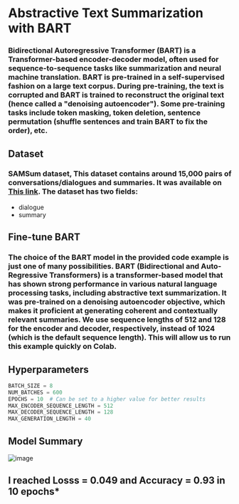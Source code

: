 # **Abstractive Text Summarization with BART**

### Bidirectional Autoregressive Transformer (BART) is a Transformer-based encoder-decoder model, often used for sequence-to-sequence tasks like summarization and neural machine translation. BART is pre-trained in a self-supervised fashion on a large text corpus. During pre-training, the text is corrupted and BART is trained to reconstruct the original text (hence called a "denoising autoencoder"). Some pre-training tasks include token masking, token deletion, sentence permutation (shuffle sentences and train BART to fix the order), etc.


## **Dataset**
###  SAMSum dataset, This dataset contains around 15,000 pairs of conversations/dialogues and summaries. It was available on [This link](https://huggingface.co/datasets/Samsung/samsum). The dataset has two fields:
* dialogue
* summary 

## **Fine-tune BART**
### The choice of the BART model in the provided code example is just one of many possibilities. BART (Bidirectional and Auto-Regressive Transformers) is a transformer-based model that has shown strong performance in various natural language processing tasks, including abstractive text summarization. It was pre-trained on a denoising autoencoder objective, which makes it proficient at generating coherent and contextually relevant summaries. **We use sequence lengths of 512 and 128 for the encoder and decoder, respectively, instead of 1024 (which is the default sequence length). This will allow us to run this example quickly on Colab.**

## Hyperparameters
```python
BATCH_SIZE = 8
NUM_BATCHES = 600
EPOCHS = 10  # Can be set to a higher value for better results
MAX_ENCODER_SEQUENCE_LENGTH = 512
MAX_DECODER_SEQUENCE_LENGTH = 128
MAX_GENERATION_LENGTH = 40
```

## **Model Summary**
![image](https://github.com/mrjoneidi/Abstractive-Text-Summarization-with-BART/assets/132068610/13c2f8dc-ed82-4a31-82e4-1f8eaaee2356)

## **I reached Losss = 0.049 and Accuracy = 0.93 in 10 epochs***

